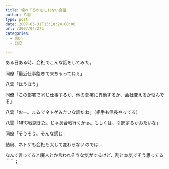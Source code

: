 ```yaml
---
title: 壊れてるかもしれない会話
author: 八雲
type: post
date: 2007-03-31T15:10:24+00:00
url: /2007/04/271
categories:
  - 信On
  - 日記

---
```

ある日ある時、会社でこんな話をしてみた。

同僚「最近仕事飽きて来ちゃってねぇ」
  
八雲「ほうほう」
  
同僚「この部署で同じ仕事するか、他の部署に異動するか、会社変えるか悩んでる」
  
八雲「おー。まるでネトゲみたいな話だね」（相手も信長やってる）
  
八雲「NPC戦飽きた。じゃあ合戦行くかぁ。もしくは、引退するかみたいな」
  
同僚「そうそう。そんな感じ」

結局、ネトゲも会社も大して変わらないのでは…
  
なんて言ってると廃人とか言われそうな気がするけど、割と本気でそう思ってる＾＾；